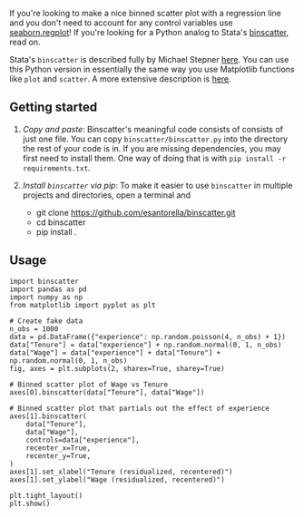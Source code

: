 If you're looking to make a nice binned scatter plot with a regression line and you
don't need to account for any control variables use
[seaborn.regplot](https://seaborn.pydata.org/generated/seaborn.regplot.html)! If you're
looking for a Python analog to Stata's
[binscatter](https://michaelstepner.com/binscatter/), read on.

Stata's `binscatter` is described fully by Michael Stepner
[here](https://michaelstepner.com/binscatter/). You can use this Python version in
essentially the same way you use Matplotlib functions like `plot` and `scatter`.
A more extensive description is [here](http://esantorella.com/2017/11/03/binscatter/).

## Getting started

1. _Copy and paste_: Binscatter's meaningful code consists of consists of just one file.
You can copy `binscatter/binscatter.py` into the directory the rest of your code is in.
If you are missing dependencies, you may first need to install them. One way of doing
that is with `pip install -r requirements.txt`.

2. _Install `binscatter` via pip_: To make it easier to use `binscatter` in multiple
projects and directories, open a terminal and
   - git clone https://github.com/esantorella/binscatter.git
   - cd binscatter
   - pip install .

## Usage

```
import binscatter
import pandas as pd
import numpy as np
from matplotlib import pyplot as plt

# Create fake data
n_obs = 1000
data = pd.DataFrame({"experience": np.random.poisson(4, n_obs) + 1})
data["Tenure"] = data["experience"] + np.random.normal(0, 1, n_obs)
data["Wage"] = data["experience"] + data["Tenure"] + np.random.normal(0, 1, n_obs)
fig, axes = plt.subplots(2, sharex=True, sharey=True)

# Binned scatter plot of Wage vs Tenure
axes[0].binscatter(data["Tenure"], data["Wage"])

# Binned scatter plot that partials out the effect of experience
axes[1].binscatter(
    data["Tenure"],
    data["Wage"],
    controls=data["experience"],
    recenter_x=True,
    recenter_y=True,
)
axes[1].set_xlabel("Tenure (residualized, recentered)")
axes[1].set_ylabel("Wage (residualized, recentered)")

plt.tight_layout()
plt.show()
```
